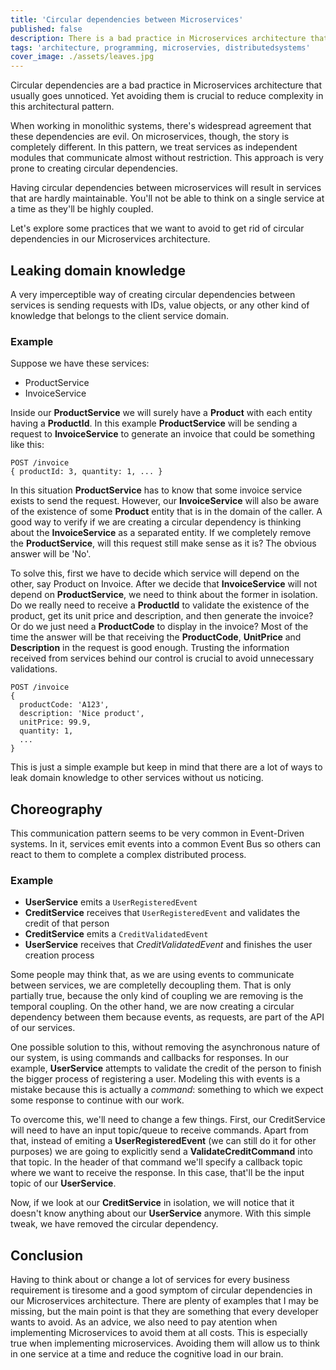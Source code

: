 ```yaml
---
title: 'Circular dependencies between Microservices'
published: false
description: There is a bad practice in Microservices architecture that seems to be totally forgotten
tags: 'architecture, programming, microservies, distributedsystems'
cover_image: ./assets/leaves.jpg
---
```


Circular dependencies are a bad practice in Microservices architecture that usually goes unnoticed. Yet avoiding them is crucial to reduce complexity in this architectural pattern.

When working in monolithic systems, there's widespread agreement that these dependencies are evil. On microservices, though, the story is completely different. In this pattern, we treat services as independent modules that communicate almost without restriction. This approach is very prone to creating circular dependencies.

Having circular dependencies between microservices will result in services that are hardly maintainable. You'll not be able to think on a single service at a time as they'll be highly coupled.

Let's explore some practices that we want to avoid to get rid of circular dependencies in our Microservices architecture.

## Leaking domain knowledge

A very imperceptible way of creating circular dependencies between services is sending requests with IDs, value objects, or any other kind of knowledge that belongs to the client service domain.

### Example

Suppose we have these services:

- ProductService
- InvoiceService

Inside our **ProductService** we will surely have a **Product** with each entity having a **ProductId**. In this example **ProductService** will be sending a request to **InvoiceService** to generate an invoice that could be something like this:

```text
POST /invoice
{ productId: 3, quantity: 1, ... }
```

In this situation **ProductService** has to know that some invoice service exists to send the request. However, our **InvoiceService** will also be aware of the existence of some **Product** entity that is in the domain of the caller. A good way to verify if we are creating a circular dependency is thinking about the **InvoiceService** as a separated entity. If we completely remove the **ProductService**, will this request still make sense as it is? The obvious answer will be 'No'.

To solve this, first we have to decide which service will depend on the other, say Product on Invoice. After we decide that **InvoiceService** will not depend on **ProductService**, we need to think about the former in isolation. Do we really need to receive a **ProductId** to validate the existence of the product, get its unit price and description, and then generate the invoice? Or do we just need a **ProductCode** to display in the invoice? Most of the time the answer will be that receiving the **ProductCode**, **UnitPrice** and **Description** in the request is good enough. Trusting the information received from services behind our control is crucial to avoid unnecessary validations.

```text
POST /invoice
{
  productCode: 'A123',
  description: 'Nice product',
  unitPrice: 99.9,
  quantity: 1,
  ...
}
```

This is just a simple example but keep in mind that there are a lot of ways to leak domain knowledge to other services without us noticing.

## Choreography

This communication pattern seems to be very common in Event-Driven systems. In it, services emit events into a common Event Bus so others can react to them to complete a complex distributed process.

### Example

- **UserService** emits a `UserRegisteredEvent`
- **CreditService** receives that `UserRegisteredEvent` and validates the credit of that person
- **CreditService** emits a `CreditValidatedEvent`
- **UserService** receives that *CreditValidatedEvent* and finishes the user creation process

Some people may think that, as we are using events to communicate between services, we are completelly decoupling them. That is only partially true, because the only kind of coupling we are removing is the temporal coupling. On the other hand, we are now creating a circular dependency between them because events, as requests, are part of the API of our services.

One possible solution to this, without removing the asynchronous nature of our system, is using commands and callbacks for responses. In our example, **UserService** attempts to validate the credit of the person to finish the bigger  process of registering a user. Modeling this with events is a mistake because this is actually a _command_: something to which we expect some response to continue with our work.

To overcome this, we'll need to change a few things. First, our CreditService will need to have an input topic/queue to receive commands. Apart from that, instead of emiting a **UserRegisteredEvent** (we can still do it for other purposes) we are going to explicitly send a **ValidateCreditCommand** into that topic. In the header of that command we'll specify a callback topic where we want to receive the response. In this case, that'll be the input topic of our **UserService**.

Now, if we look at our **CreditService** in isolation, we will notice that it doesn't know anything about our **UserService** anymore. With this simple tweak, we have removed the circular dependency.

## Conclusion

Having to think about or change a lot of services for every business requirement is tiresome and a good symptom of circular dependencies in our Microservices architecture. There are plenty of examples that I may be missing, but the main point is that they are something that every developer wants to avoid. As an advice, we also need to pay atention when implementing Microservices to avoid them at all costs. This is especially true when implementing microservices. Avoiding them will allow us to think in one service at a time and reduce the cognitive load in our brain.
